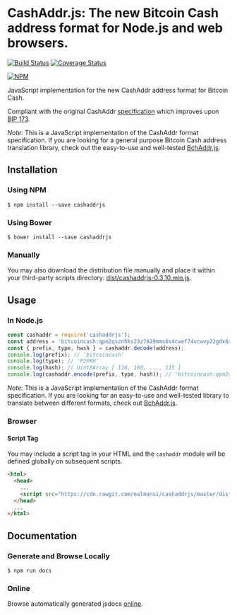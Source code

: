 # CashAddr.js: The new Bitcoin Cash address format for Node.js and web browsers.

[![Build Status](https://travis-ci.org/ealmansi/cashaddrjs.svg?branch=master)](https://travis-ci.org/ealmansi/cashaddrjs) [![Coverage Status](https://coveralls.io/repos/github/ealmansi/cashaddrjs/badge.svg?branch=master)](https://coveralls.io/github/ealmansi/cashaddrjs?branch=master)

[![NPM](https://nodei.co/npm/cashaddrjs.png?downloads=true)](https://nodei.co/npm/cashaddrjs/)

JavaScript implementation for the new CashAddr address format for Bitcoin Cash.

Compliant with the original CashAddr [specification](https://github.com/Bitcoin-UAHF/spec/blob/master/cashaddr.md) which improves upon [BIP 173](https://github.com/bitcoin/bips/blob/master/bip-0173.mediawiki).

*Note:* This is a JavaScript implementation of the CashAddr format specification. If you are looking for a general purpose Bitcoin Cash address translation library, check out the easy-to-use and well-tested [BchAddr.js](https://github.com/ealmansi/bchaddrjs).

## Installation

### Using NPM

```bsh
$ npm install --save cashaddrjs
```

### Using Bower

```bsh
$ bower install --save cashaddrjs
```

### Manually

You may also download the distribution file manually and place it within your third-party scripts directory: [dist/cashaddrjs-0.3.10.min.js](https://cdn.rawgit.com/ealmansi/cashaddrjs/master/dist/cashaddrjs-0.3.10.min.js).

## Usage

### In Node.js

```javascript
const cashaddr = require('cashaddrjs');
const address = 'bitcoincash:qpm2qsznhks23z7629mms6s4cwef74vcwvy22gdx6a';
const { prefix, type, hash } = cashaddr.decode(address);
console.log(prefix); // 'bitcoincash'
console.log(type); // 'P2PKH'
console.log(hash); // Uint8Array [ 118, 160, ..., 115 ]
console.log(cashaddr.encode(prefix, type, hash)); // 'bitcoincash:qpm2qsznhks23z7629mms6s4cwef74vcwvy22gdx6a'
```

*Note:* This is a JavaScript implementation of the CashAddr format specification. If you are looking for an easy-to-use and well-tested library to translate between different formats, check out [BchAddr.js](https://github.com/ealmansi/bchaddrjs).

### Browser

#### Script Tag

You may include a script tag in your HTML and the `cashaddr` module will be defined globally on subsequent scripts.

```html
<html>
  <head>
    ...
    <script src="https://cdn.rawgit.com/ealmansi/cashaddrjs/master/dist/cashaddrjs-0.3.10.min.js"></script>
  </head>
  ...
</html>
```

## Documentation

### Generate and Browse Locally

```bsh
$ npm run docs
```

### Online

Browse automatically generated jsdocs [online](https://cdn.rawgit.com/ealmansi/cashaddrjs/master/docs/index.html).
